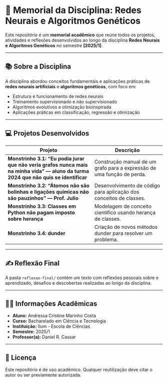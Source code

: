 # 🧠 Memorial da Disciplina: Redes Neurais e Algoritmos Genéticos

Este repositório é um **memorial acadêmico** que reúne todos os projetos, atividades e reflexões desenvolvidos ao longo da disciplina **Redes Neurais e Algoritmos Genéticos** no semestre **[2025/1]**.

---

## 📚 Sobre a Disciplina

A disciplina abordou conceitos fundamentais e aplicações práticas de **redes neurais artificiais** e **algoritmos genéticos**, com foco em:

- Estrutura e funcionamento de redes neurais
- Treinamento supervisionado e não supervisionado
- Algoritmos evolutivos e otimização bioinspirada
- Aplicações práticas em classificação, regressão e otimização

---

## 💻 Projetos Desenvolvidos

| Projeto | Descrição |
|--------|-----------|
| **Monstrinho 3.1: “Eu podia jurar que não veria grafos nunca mais na minha vida” — aluno da turma 2024 que não quis se identificar** | Construção manual de um grafo para a expressão de uma função de perda. |
| **Monstrinho 3.2: “Átomos não são bolinhas e ligações químicas não são pauzinhos” — Prof. Julio** | Desenvolvimento de código para aplicação dos conceitos de classes. |
| **Monstrinho 3.3: Classes em Python não pagam imposto sobre herança** | Modelagem de conceito científico usando herança de classes. |
| **Monstrinho 3.4: __dunder__** | Criação de novos métodos dunder para resolver um problema. |

---

## ✍️ Reflexão Final

A pasta `reflexao-final/` contém um texto com reflexões pessoais sobre o aprendizado, desafios e descobertas realizadas ao longo da disciplina.

---

## 👨‍🎓 Informações Acadêmicas

- **Aluno:** Andressa Cristine Marinho Costa  
- **Curso:** Bacharelado em Ciência e Tecnologia  
- **Instituição:** Ilum - Escola de Ciências  
- **Semestre:** 2025/1  
- **Professor(a):** Daniel R. Cassar

---

## 📎 Licença

Este repositório é de uso acadêmico. Qualquer reutilização deve citar o autor ou ser previamente autorizada.

